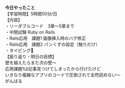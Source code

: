 **今日やったこと**<br>
【学習時間】5時間50分/日<br>
【内容】<br>
・リーダブルコード　3章〜5章まで<br>
・中間試験 Ruby on Rails<br>
・Rails応用　課題1 画像挿入時のバグ修正<br>
・Rails応用　課題2 パンくずの設定（触りだけ）<br>
・タイピング🍦<br>
【振り返り・明日の目標】<br>
壁を越えたらまた次の壁〜<br>
応用課題1は記事見つけてしまったから行けたけど<br>
いきなり複雑なアプリのコードで圧倒されて全然読めない〜<br>
がんばる

